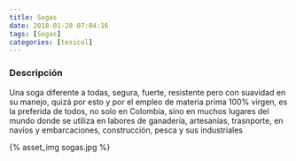 ```yaml
---
title: Sogas
date: 2018-01-28 07:04:16
tags: [Sogas]
categories: [tesicol]
---
```


### Descripción

Una soga diferente a todas, segura, fuerte, resistente pero con suavidad en su manejo, quizá por esto y por el empleo de materia prima 100% virgen, es la preferida de todos, no solo en Colombia, sino en muchos lugares del mundo donde se utiliza en labores de ganadería, artesanías, trasnporte, en navíos y embarcaciones, construcción, pesca y sus industriales

{% asset_img sogas.jpg %}
